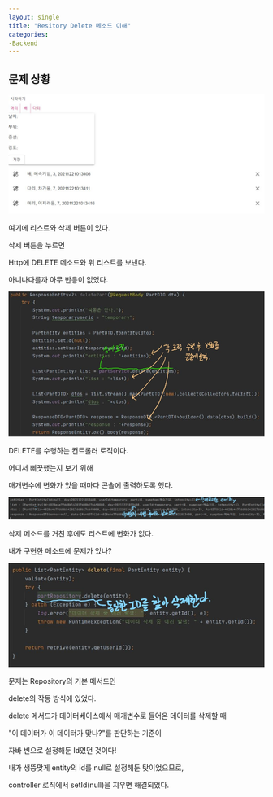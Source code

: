 ```yaml
---
layout: single
title: "Resitory Delete 메소드 이해"
categories:
-Backend
---
```


## 문제 상황

![1221-B1](https://raw.githubusercontent.com/BackFoxx/BackFoxx.github.io/master/_image/1221-B1.JPG)

여기에 리스트와 삭제 버튼이 있다.

삭제 버튼을 누르면

Http에 DELETE 메소드와 위 리스트를 보낸다.





아니나다를까 아무 반응이 없었다.





![1221-B](https://raw.githubusercontent.com/BackFoxx/BackFoxx.github.io/master/_image/1221-B.jpg)

DELETE를 수행하는 컨트롤러 로직이다.

어디서 삐끗했는지 보기 위해 

매개변수에 변화가 있을 때마다 콘솔에 출력하도록 했다.





![1221-B2](https://raw.githubusercontent.com/BackFoxx/BackFoxx.github.io/master/_image/1221-B2.jpg)

삭제 메소드를 거친 후에도 리스트에 변화가 없다.

내가 구현한 메소드에 문제가 있나?





![1221-B3](https://raw.githubusercontent.com/BackFoxx/BackFoxx.github.io/master/_image/1221-B3.jpg)

문제는 Repository의 기본 메서드인 

delete의 작동 방식에 있었다.

delete 메서드가 데이터베이스에서 매개변수로 들어온 데이터를 삭제할 때

"이 데이터가 이 데이터가 맞나?"를 판단하는 기준이 

자바 빈으로 설정해둔 Id였던 것이다!





내가 생뚱맞게 entity의 id를 null로 설정해둔 탓이었으므로,

controller 로직에서 setId(null)을 지우면 해결되었다.